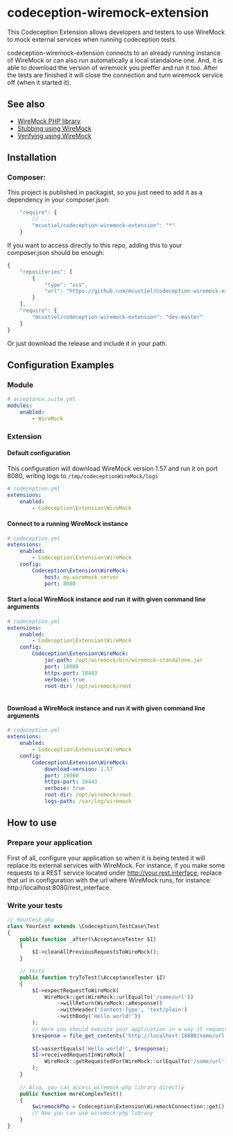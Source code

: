 # codeception-wiremock-extension
This Codeception Extension allows developers and testers to use WireMock to mock external services when running codeception tests.

codeception-wiremock-extension connects to an already running instance of WireMock or can also run automatically a local standalone one. And, it is able to download the version of wiremock you preffer and run it too.
After the tests are finished it will close the connection and turn wiremock service off (when it started it).

## See also

* [WireMock PHP library](https://github.com/rowanhill/wiremock-php)
* [Stubbing using WireMock](http://wiremock.org/stubbing.html)
* [Verifying using WireMock](http://wiremock.org/verifying.html)

## Installation

### Composer:

This project is published in packagist, so you just need to add it as a dependency in your composer.json:

```javascript
    "require": {
        // ...
        "mcustiel/codeception-wiremock-extension": "*"
    }
```

If you want to access directly to this repo, adding this to your composer.json should be enough:

```javascript  
{
    "repositories": [
        {
            "type": "vcs",
            "url": "https://github.com/mcustiel/codeception-wiremock-extension"
        }
    ],
    "require": {
        "mcustiel/codeception-wiremock-extension": "dev-master"
    }
}
```

Or just download the release and include it in your path.

## Configuration Examples

### Module

```yaml
# acceptance.suite.yml
modules:
    enabled:
        - WireMock
```

### Extension

#### Default configuration 

This configuration will download WireMock version 1.57 and run it on port 8080, writing logs to `/tmp/codeceptionWireMock/logs`

```yaml
# codeception.yml
extensions:
    enabled:
        - Codeception\Extension\WireMock    
```

#### Connect to a running WireMock instance

```yaml
# codeception.yml
extensions:
    enabled:
        - Codeception\Extension\WireMock
    config:     
        Codeception\Extension\WireMock:
            host: my.wiremock.server
            port: 8080
```

#### Start a local WireMock instance and run it with given command line arguments

```yaml
# codeception.yml
extensions:
    enabled:
        - Codeception\Extension\WireMock
    config:     
        Codeception\Extension\WireMock:
            jar-path: /opt/wiremock/bin/wiremock-standalone.jar
            port: 18080
            https-port: 18443
            verbose: true
            root-dir: /opt/wiremock/root
            
```

#### Download a WireMock instance and run it with given command line arguments

```yaml
# codeception.yml
extensions:
    enabled:
        - Codeception\Extension\WireMock
    config:     
        Codeception\Extension\WireMock:
            download-version: 1.57
            port: 18080
            https-port: 18443
            verbose: true
            root-dir: /opt/wiremock/root
            logs-path: /var/log/wiremock 
```

## How to use

### Prepare your application

First of all, configure your application so when it is being tested it will replace its external services with WireMock.
For instance, if you make some requests to a REST service located under http://your.rest.interface, replace that url in configuration with the url where WireMock runs, for instance: http://localhost:8080/rest_interface.

### Write your tests

```php
// YourCest.php
class YourCest extends \Codeception\TestCase\Test
{
    public function _after(\AcceptanceTester $I)
    {
        $I->cleanAllPreviousRequestsToWireMock();
    }

    // tests
    public function tryToTest(\AcceptanceTester $I)
    {
        $I->expectRequestToWireMock(
            WireMock::get(WireMock::urlEqualTo('/some/url'))
                ->willReturn(WireMock::aResponse()
                ->withHeader('Content-Type', 'text/plain')
                ->withBody('Hello world!'))
        );
        // Here you should execute your application in a way it requests wiremock. I do this directly to show it. 
        $response = file_get_contents('http://localhost:18080/some/url');
        
        $I->assertEquals('Hello world!', $response);
        $I->receivedRequestInWireMock(
            WireMock::getRequestedFor(WireMock::urlEqualTo('/some/url'))
        );
    }
    
    // Also, you can access wiremock-php library directly
    public function moreComplexTest()
    {
        $wiremockPhp = Codeception\Extension\WiremockConnection::get();
        // Now you can use wiremock-php library
    }
}
```

